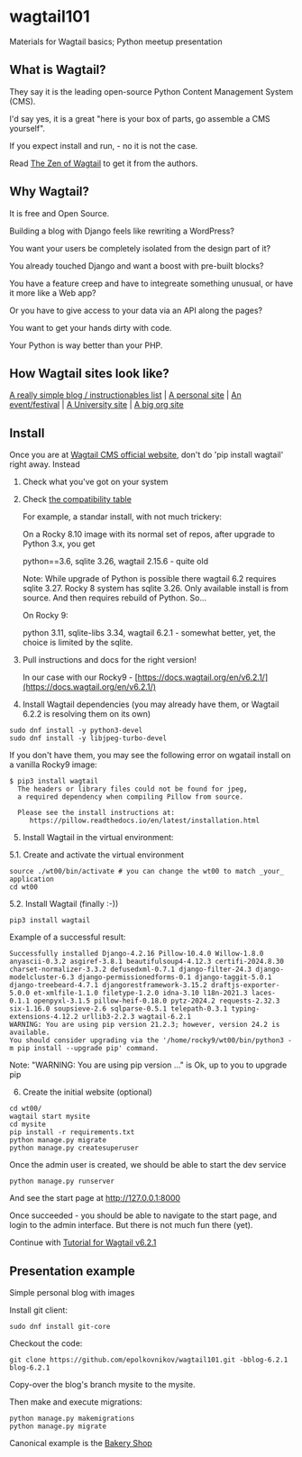 # wagtail101
Materials for Wagtail basics; Python meetup presentation

## What is Wagtail?

They say it is the leading open-source Python Content Management System (CMS).

I'd say yes, it is a great "here is your box of parts, go assemble a CMS yourself".

If you expect install and run, - no it is not the case.

Read [The Zen of Wagtail](https://docs.wagtail.org/en/stable/getting_started/the_zen_of_wagtail.html) to get it from the authors.

## Why Wagtail?

It is free and Open Source.

Building a blog with Django feels like rewriting a WordPress?

You want your users be completely isolated from the design part of it?

You already touched Django and want a boost with pre-built blocks?

You have a feature creep and have to integreate something unusual, or have it more like a Web app?

Or you have to give access to your data via an API along the pages?

You want to get your hands dirty with code.

Your Python is way better than your PHP.

## How Wagtail sites look like?
[A really simple blog / instructionables list](https://www.csanim.com/) | [A personal site](https://www.mahnamahna.net/) | [An event/festival](https://www.jazzfestival.nz/) | 
[A University site](https://www.utas.edu.au/) | [A big org site](https://www.jpl.nasa.gov/)

## Install

Once you are at [Wagtail CMS official website](https://wagtail.org/), don't do 'pip install wagtail' right away. Instead

1. Check what you've got on your system
   
2. Check [the compatibility table](https://docs.wagtail.org/en/stable/releases/upgrading.html#compatible-django-python-versions)

   For example, a standar install, with not much trickery:
   
   On a Rocky 8.10 image with its normal set of repos, after upgrade to Python 3.x, you get
   
   python==3.6, sqlite 3.26, wagtail 2.15.6 - quite old

   Note: While upgrade of Python is possible there wagtail 6.2 requires sqlite 3.27. Rocky 8 system has sqlite 3.26. Only available install is from source. And then requires rebuild of Python. So...

   On Rocky 9:

   python 3.11, sqlite-libs 3.34, wagtail 6.2.1 - somewhat better, yet, the choice is limited by the sqlite.
   
3. Pull instructions and docs for the right version!

   In our case with our Rocky9 - [https://docs.wagtail.org/en/v6.2.1/](https://docs.wagtail.org/en/v6.2.1/)

4. Install Wagtail dependencies (you may already have them, or Wagtail 6.2.2 is resolving them on its own)

```
sudo dnf install -y python3-devel
sudo dnf install -y libjpeg-turbo-devel
```

If you don't have them, you may see the following error on wgatail install on a vanilla Rocky9 image:

```
$ pip3 install wagtail
  The headers or library files could not be found for jpeg,
  a required dependency when compiling Pillow from source.
    
  Please see the install instructions at:
     https://pillow.readthedocs.io/en/latest/installation.html
```

5. Install Wagtail in the virtual environment:
   
5.1. Create and activate the virtual environment

```
source ./wt00/bin/activate # you can change the wt00 to match _your_ application
cd wt00
```

5.2. Install Wagtail (finally :-))

```
pip3 install wagtail
```
Example of a successful result:
```
Successfully installed Django-4.2.16 Pillow-10.4.0 Willow-1.8.0 anyascii-0.3.2 asgiref-3.8.1 beautifulsoup4-4.12.3 certifi-2024.8.30 charset-normalizer-3.3.2 defusedxml-0.7.1 django-filter-24.3 django-modelcluster-6.3 django-permissionedforms-0.1 django-taggit-5.0.1 django-treebeard-4.7.1 djangorestframework-3.15.2 draftjs-exporter-5.0.0 et-xmlfile-1.1.0 filetype-1.2.0 idna-3.10 l18n-2021.3 laces-0.1.1 openpyxl-3.1.5 pillow-heif-0.18.0 pytz-2024.2 requests-2.32.3 six-1.16.0 soupsieve-2.6 sqlparse-0.5.1 telepath-0.3.1 typing-extensions-4.12.2 urllib3-2.2.3 wagtail-6.2.1
WARNING: You are using pip version 21.2.3; however, version 24.2 is available.
You should consider upgrading via the '/home/rocky9/wt00/bin/python3 -m pip install --upgrade pip' command.
```
Note: "WARNING: You are using pip version ..." is Ok, up to you to upgrade pip

6. Create the initial website (optional)
```
cd wt00/
wagtail start mysite
cd mysite
pip install -r requirements.txt
python manage.py migrate
python manage.py createsuperuser
```
Once the admin user is created, we should be able to start the dev service
```
python manage.py runserver
```
And see the start page at [http://127.0.0.1:8000 ](http://127.0.0.1:8000)

Once succeeded - you should be able to navigate to the start page, and login to the admin interface. But there is not much fun there (yet).

Continue with [Tutorial for Wagtail v6.2.1](https://docs.wagtail.org/en/v6.2.1/getting_started/tutorial.html)

## Presentation example

Simple personal blog with images

Install git client:
```
sudo dnf install git-core
```

Checkout the code:
```
git clone https://github.com/epolkovnikov/wagtail101.git -bblog-6.2.1 blog-6.2.1
```

Copy-over the blog's branch mysite to the mysite.

Then make and execute migrations:
```
python manage.py makemigrations
python manage.py migrate
```

Canonical example is the [Bakery Shop](https://github.com/wagtail/bakerydemo)
